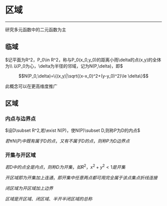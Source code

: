 # 区域

---

研究多元函数中的二元函数为主

## 临域

$记平面为R^2，P_0\in R^2，称与P_0(x_0,y_0)的距离小雨\delta的点(x,y)的全体为\\ 以P_0为心，\delta为半径的邻域，记为N(P,\delta)，即$

$$N(P_0,\delta)=\{(x,y)|\sqrt{(x-x_0)^2+(y-y_0)^2}\le \delta\}$$

此概念可以在更高维度推广

## 区域

### 内点与边界点

$设D\subset R^2,若\exist N(P)，使N(P)\subset D,则称P为D的内点$

$若\forall  N(P)中既有属于D的点，又有不属于D的点，则称P为D边界点$

### 开集与开区域

$若D中的点全是内点，则称D为开集，如R^2，x^2+y^2<1是开集$

$开区域即为开集加上连通，即开集中任意两点都可用完全属于该点集点折线连接$

$闭区域为开区域加上边界$

$区域是开区域、闭区域、半开半闭区域的总称$